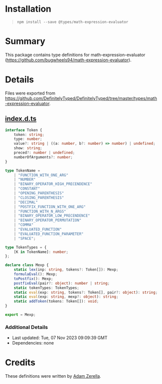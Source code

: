 # Installation
> `npm install --save @types/math-expression-evaluator`

# Summary
This package contains type definitions for math-expression-evaluator (https://github.com/bugwheels94/math-expression-evaluator).

# Details
Files were exported from https://github.com/DefinitelyTyped/DefinitelyTyped/tree/master/types/math-expression-evaluator.
## [index.d.ts](https://github.com/DefinitelyTyped/DefinitelyTyped/tree/master/types/math-expression-evaluator/index.d.ts)
````ts
interface Token {
    token: string;
    type: number;
    value?: string | ((a: number, b?: number) => number) | undefined;
    show: string;
    preced?: number | undefined;
    numberOfArguments?: number;
}

type TokenName =
    | "FUNCTION_WITH_ONE_ARG"
    | "NUMBER"
    | "BINARY_OPERATOR_HIGH_PRECENDENCE"
    | "CONSTANT"
    | "OPENING_PARENTHESIS"
    | "CLOSING_PARENTHESIS"
    | "DECIMAL"
    | "POSTFIX_FUNCTION_WITH_ONE_ARG"
    | "FUNCTION_WITH_N_ARGS"
    | "BINARY_OPERATOR_LOW_PRECENDENCE"
    | "BINARY_OPERATOR_PERMUTATION"
    | "COMMA"
    | "EVALUATED_FUNCTION"
    | "EVALUATED_FUNCTION_PARAMETER"
    | "SPACE";

type TokenTypes = {
    [K in TokenName]: number;
};

declare class Mexp {
    static lex(inp: string, tokens?: Token[]): Mexp;
    formulaEval(): Mexp;
    toPostfix(): Mexp;
    postfixEval(pair?: object): number | string;
    static tokenTypes: TokenTypes;
    static eval(exp: string, tokens?: Token[], pair?: object): string;
    static eval(exp: string, mexp?: object): string;
    static addToken(tokens: Token[]): void;
}

export = Mexp;

````

### Additional Details
 * Last updated: Tue, 07 Nov 2023 09:09:39 GMT
 * Dependencies: none

# Credits
These definitions were written by [Adam Zerella](https://github.com/azerella).
